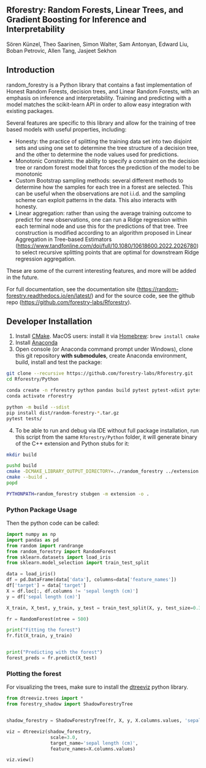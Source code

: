 ## Rforestry: Random Forests, Linear Trees, and Gradient Boosting for Inference and Interpretability

Sören Künzel, Theo Saarinen, Simon Walter, Sam Antonyan, Edward Liu, Boban Petrovic, Allen Tang, Jasjeet Sekhon


## Introduction

random_forestry is a Python library that contains a fast implementation of Honest Random Forests, decision trees, and Linear Random Forests, with an emphasis on inference and interpretability. Training and predicting with a model matches the scikit-learn API in order to allow easy integration with existing packages.

Several features are specific to this library and allow for the training of tree based models with useful properties, including:

 - Honesty: the practice of splitting the training data set into two disjoint sets and using one set to determine the tree structure of a decision tree, and the other to determine the node values used for predictions.
 - Monotonic Constraints: the ability to specify a constraint on the decision tree or random forest model that forces the prediction of the model to be monotonic
 - Custom Bootstrap sampling methods: several different methods to determine how the samples for each tree in a forest are selected. This can be useful when the observations are not i.i.d. and the sampling scheme can exploit patterns in the data. This also interacts with honesty.
 - Linear aggregation: rather than using the average training outcome to predict for new observations, one can run a Ridge regression within each terminal node and use this for the predictions of that tree. Tree construction is modified according to an algorithm proposed in Linear Aggregation in Tree-based Estimators (https://www.tandfonline.com/doi/full/10.1080/10618600.2022.2026780) to select recursive splitting points that are optimal for downstream Ridge regression aggregation.

These are some of the current interesting features, and more will be added in the future.

For full documentation, see the documentation site (https://random-forestry.readthedocs.io/en/latest/) and for the source code, see the github repo (https://github.com/forestry-labs/Rforestry).


## Developer Installation

1. Install [CMake](https://cmake.org/download/). MacOS users: install it via [Homebrew](https://brew.sh): `brew install cmake`
2. Install [Anaconda](https://docs.continuum.io/free/anaconda/install/mac-os/)
3. Open console (or Anaconda command prompt under Windows), clone this git repository **with submodules**, create Anaconda environment, build, install and test the package:
```bash
git clone --recursive https://github.com/forestry-labs/Rforestry.git
cd Rforestry/Python

conda create -n rforestry python pandas build pytest pytest-xdist pytest-sugar pytest-cov mypy
conda activate rforestry

python -m build --sdist
pip install dist/random-forestry-*.tar.gz
pytest tests/
```
4. To be able to run and debug via IDE without full package installation, run this script from the same `Rforestry/Python` folder, it will generate binary of the C++ extension and Python stubs for it:
```bash
mkdir build

pushd build
cmake -DCMAKE_LIBRARY_OUTPUT_DIRECTORY=../random_forestry ../extension
cmake --build .
popd

PYTHONPATH=random_forestry stubgen -m extension -o .
```


### Python Package Usage

Then the python code can be called:

```python
import numpy as np
import pandas as pd
from random import randrange
from random_forestry import RandomForest
from sklearn.datasets import load_iris
from sklearn.model_selection import train_test_split

data = load_iris()
df = pd.DataFrame(data['data'], columns=data['feature_names'])
df['target'] = data['target']
X = df.loc[:, df.columns != 'sepal length (cm)']
y = df['sepal length (cm)']

X_train, X_test, y_train, y_test = train_test_split(X, y, test_size=0.33, random_state=42)

fr = RandomForest(ntree = 500)

print("Fitting the forest")
fr.fit(X_train, y_train)


print("Predicting with the forest")
forest_preds = fr.predict(X_test)

```

### Plotting the forest

For visualizing the trees, make sure to install the [dtreeviz](https://github.com/parrt/dtreeviz#readme) python library.

```python
from dtreeviz.trees import *
from forestry_shadow import ShadowForestryTree


shadow_forestry = ShadowForestryTree(fr, X, y, X.columns.values, 'sepal length (cm)', tree_id=0)

viz = dtreeviz(shadow_forestry,
                scale=3.0,
                target_name='sepal length (cm)',
                feature_names=X.columns.values)

viz.view()

```

